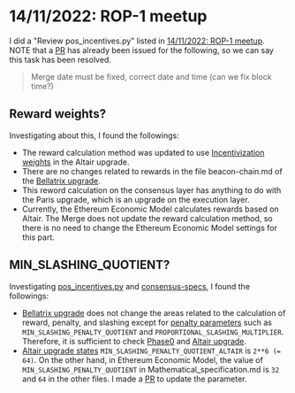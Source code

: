 # 14/11/2022: ROP-1 meetup

I did a "Review pos_incentives.py" listed in [14/11/2022: ROP-1 meetup](https://efdn.notion.site/14-11-2022-ROP-1-meetup-a12e903e1f7f48d592e964866cd6e62f).  
NOTE that a [PR](https://github.com/CADLabs/ethereum-economic-model/pull/136) has already been issued for the following, so we can say this task has been resolved.
> Merge date must be fixed, correct date and time (can we fix block time?)

## Reward weights?
Investigating about this, I found the followings:
- The reward calculation method was updated to use [Incentivization weights](https://github.com/ethereum/annotated-spec/blob/master/altair/beacon-chain.md#aside-validator-duties-rewards-and-penalties) in the Altair upgrade.
- There are no changes related to rewards in the file beacon-chain.md of the [Bellatrix upgrade](https://github.com/ethereum/consensus-specs/blob/dev/specs/bellatrix/beacon-chain.md).
- This reword calculation on the consensus layer has anything to do with the Paris upgrade, which is an upgrade on the execution layer.
- Currently, the Ethereum Economic Model calculates rewards based on Altair. The Merge does not update the reward calculation method, so there is no need to change the Ethereum Economic Model settings for this part.

## MIN_SLASHING_QUOTIENT?
Investigating [pos_incentives.py](https://github.com/CADLabs/ethereum-economic-model/blob/main/model/parts/pos_incentives.py) and [consensus-specs](https://github.com/ethereum/consensus-specs/tree/dev/specs), I found the followings:
- [Bellatrix upgrade](https://github.com/ethereum/consensus-specs/blob/dev/specs/bellatrix/beacon-chain.md) does not change the areas related to the calculation of reward, penalty, and slashing except for [penalty parameters](https://github.com/ethereum/consensus-specs/blob/dev/specs/bellatrix/beacon-chain.md#updated-penalty-values) such as `MIN_SLASHING_PENALTY_QUOTIENT` and `PROPORTIONAL_SLASHING_MULTIPLIER`. Therefore, it is sufficient to check [Phase0](https://github.com/ethereum/consensus-specs/blob/dev/specs/phase0/beacon-chain.md) and [Altair upgrade](https://github.com/ethereum/consensus-specs/blob/dev/specs/altair/beacon-chain.md).
- [Altair upgrade states](https://github.com/ethereum/consensus-specs/blob/dev/specs/altair/beacon-chain.md#updated-penalty-values) `MIN_SLASHING_PENALTY_QUOTIENT_ALTAIR` is `2**6 (= 64)`. On the other hand, in Ethereum Economic Model, the value of `MIN_SLASHING_PENALTY_QUOTIENT` in Mathematical_specification.md is `32` and `64` in the other files. I made a [PR](https://github.com/CADLabs/ethereum-economic-model/pull/137) to update the parameter.
